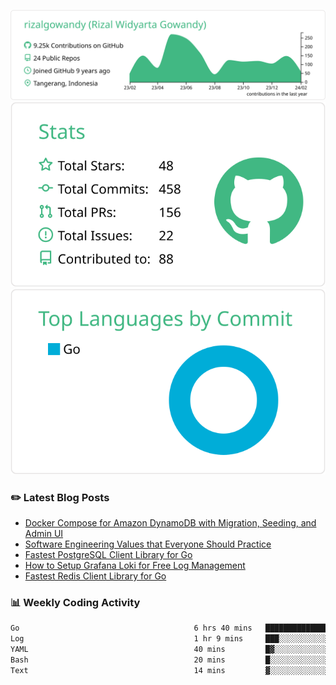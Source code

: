 ![profile-details](profile-summary-card-output/vue/0-profile-details.svg)
![stats](profile-summary-card-output/vue/3-stats.svg)
![most-commit-language](profile-summary-card-output/vue/2-most-commit-language.svg)

### :pencil2: Latest Blog Posts
<!-- BLOG-POST-LIST:START -->
- [Docker Compose for Amazon DynamoDB with Migration, Seeding, and Admin UI](https://medium.com/geekculture/docker-compose-for-amazon-dynamodb-with-migration-seeding-and-admin-ui-db11a348cc6a?source=rss-5763b0f1aba6------2)
- [Software Engineering Values that Everyone Should Practice](https://levelup.gitconnected.com/software-engineering-values-that-everyone-should-practice-c980d00cd103?source=rss-5763b0f1aba6------2)
- [Fastest PostgreSQL Client Library for Go](https://levelup.gitconnected.com/fastest-postgresql-client-library-for-go-579fa97909fb?source=rss-5763b0f1aba6------2)
- [How to Setup Grafana Loki for Free Log Management](https://levelup.gitconnected.com/how-to-setup-grafana-loki-for-free-log-management-ceb60558503c?source=rss-5763b0f1aba6------2)
- [Fastest Redis Client Library for Go](https://levelup.gitconnected.com/fastest-redis-client-library-for-go-7993f618f5ab?source=rss-5763b0f1aba6------2)
<!-- BLOG-POST-LIST:END -->

### 📊 Weekly Coding Activity
<!--START_SECTION:waka-->

```txt
Go                                       6 hrs 40 mins   █████████████████▒░░░░░░░   69.57 %
Log                                      1 hr 9 mins     ███░░░░░░░░░░░░░░░░░░░░░░   12.08 %
YAML                                     40 mins         █▓░░░░░░░░░░░░░░░░░░░░░░░   06.95 %
Bash                                     20 mins         █░░░░░░░░░░░░░░░░░░░░░░░░   03.55 %
Text                                     14 mins         ▓░░░░░░░░░░░░░░░░░░░░░░░░   02.52 %
```

<!--END_SECTION:waka-->
